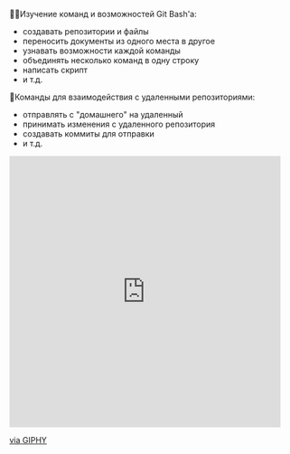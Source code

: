 🕵️‍♀️Изучение команд и возможностей Git Bash'а:
- создавать репозитории и файлы
- переносить документы из одного места в другое
- узнавать возможности каждой команды
- объединять несколько команд в одну строку
- написать скрипт 
- и т.д.

🔎Команды для взаимодействия с удаленными репозиториями:
- отправлять с "домашнего" на удаленный
- принимать изменения с удаленного репозитория
- создавать коммиты для отправки
- и т.д.

<iframe src="https://giphy.com/embed/ZGgWEZdBACIoBeZMtp" width="480" height="480" frameBorder="0" class="giphy-embed" allowFullScreen></iframe><p><a href="https://giphy.com/gifs/qa-joojgif-joojmood-ZGgWEZdBACIoBeZMtp">via GIPHY</a></p>
